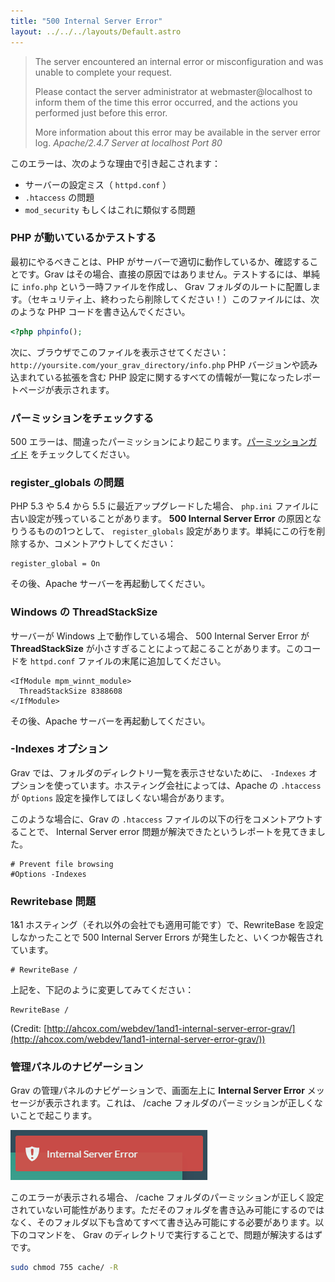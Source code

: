 ```yaml
---
title: "500 Internal Server Error"
layout: ../../../layouts/Default.astro
---
```


> The server encountered an internal error or misconfiguration and was unable to complete your request.
>
> Please contact the server administrator at webmaster@localhost to inform them of the time this error occurred, and the actions you performed just before this error.
>
> More information about this error may be available in the server error log.
> <cite>Apache/2.4.7 Server at localhost Port 80</cite>

このエラーは、次のような理由で引き起こされます：

- サーバーの設定ミス（ `httpd.conf` ）
- `.htaccess` の問題
- `mod_security` もしくはこれに類似する問題

<h3 id="test-php-is-working">PHP が動いているかテストする</h3>

最初にやるべきことは、PHP がサーバーで適切に動作しているか、確認することです。Grav はその場合、直接の原因ではありません。テストするには、単純に `info.php` という一時ファイルを作成し、 Grav フォルダのルートに配置します。（セキュリティ上、終わったら削除してください！）このファイルには、次のような PHP コードを書き込んでください。

```php
<?php phpinfo();
```

次に、ブラウザでこのファイルを表示させてください： `http://yoursite.com/your_grav_directory/info.php` PHP バージョンや読み込まれている拡張を含む PHP 設定に関するすべての情報が一覧になったレポートページが表示されます。

<h3 id="check-permissions">パーミッションをチェックする</h3>

500 エラーは、間違ったパーミッションにより起こります。[パーミッションガイド](../permissions/) をチェックしてください。

<h3 id="register-globals-issue">register_globals の問題</h3>

PHP 5.3 や 5.4 から 5.5 に最近アップグレードした場合、 `php.ini` ファイルに古い設定が残っていることがあります。 **500 Internal Server Error** の原因となりうるものの1つとして、 `register_globals` 設定があります。単純にこの行を削除するか、コメントアウトしてください：

```apacheconf
register_global = On
```

その後、Apache サーバーを再起動してください。

<h3 id="threadstacksize-on-windows">Windows の ThreadStackSize</h3>

サーバーが Windows 上で動作している場合、 500 Internal Server Error が **ThreadStackSize** が小さすぎることによって起こることがあります。このコードを `httpd.conf` ファイルの末尾に追加してください。

```apacheconf
<IfModule mpm_winnt_module>
  ThreadStackSize 8388608
</IfModule>
```

その後、Apache サーバーを再起動してください。

<h3 id="options-indexes">-Indexes オプション</h3>

Grav では、フォルダのディレクトリ一覧を表示させないために、 `-Indexes` オプションを使っています。ホスティング会社によっては、Apache の `.htaccess` が `Options` 設定を操作してほしくない場合があります。

このような場合に、Grav の `.htaccess` ファイルの以下の行をコメントアウトすることで、 Internal Server error 問題が解決できたというレポートを見てきました。

```apacheconf
# Prevent file browsing
#Options -Indexes
```

<h3 id="rewritebase-problems">Rewritebase 問題</h3>

1&1 ホスティング（それ以外の会社でも適用可能です）で、RewriteBase を設定しなかったことで 500 Internal Server Errors が発生したと、いくつか報告されています。

```apacheconf
# RewriteBase /
```

上記を、下記のように変更してみてください：

```apacheconf
RewriteBase /
```

(Credit: [http://ahcox.com/webdev/1and1-internal-server-error-grav/](http://ahcox.com/webdev/1and1-internal-server-error-grav/))

<h3 id="admin-panel-navigation">管理パネルのナビゲーション</h3>

Grav の管理パネルのナビゲーションで、画面左上に **Internal Server Error** メッセージが表示されます。これは、 /cache フォルダのパーミッションが正しくないことで起こります。

 ![Internal Server Error](internal-server-error.png)

このエラーが表示される場合、 /cache フォルダのパーミッションが正しく設定されていない可能性があります。ただそのフォルダを書き込み可能にするのではなく、そのフォルダ以下も含めてすべて書き込み可能にする必要があります。以下のコマンドを、 Grav のディレクトリで実行することで、問題が解決するはずです。

```bash
sudo chmod 755 cache/ -R
```

